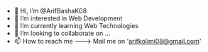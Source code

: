 - 👋 Hi, I’m @ArifBashaK08
- 👀 I’m interested in Web Development
- 🌱 I’m currently learning Web Technologies
- 💞️ I’m looking to collaborate on ...
- 📫 How to reach me ---> Mail me on 'arifkolimi08@gmail.com'

<!---
ArifBashaK08/ArifBashaK08 is a ✨ special ✨ repository because its `README.md` (this file) appears on your GitHub profile.
You can click the Preview link to take a look at your changes.
--->
